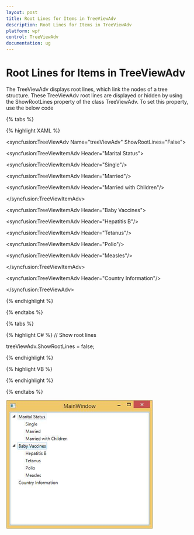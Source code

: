 ```yaml
---
layout: post
title: Root Lines for Items in TreeViewAdv
description: Root Lines for Items in TreeViewAdv
platform: wpf
control: TreeViewAdv
documentation: ug
---
```

# Root Lines for Items in TreeViewAdv

The TreeViewAdv displays root lines, which link the nodes of a tree structure. These TreeViewAdv root lines are displayed or hidden by using the ShowRootLines property of the class TreeViewAdv. To set this property, use the below code

{% tabs %}

{% highlight XAML %}
<!-- Adding TreeViewAdv With show root lines -->

<syncfusion:TreeViewAdv Name="treeViewAdv" ShowRootLines="False">

<!-- Adding TreeViewItemAdv -->

<syncfusion:TreeViewItemAdv Header="Marital Status">

<syncfusion:TreeViewItemAdv Header="Single"/>

<syncfusion:TreeViewItemAdv Header="Married"/>

<syncfusion:TreeViewItemAdv Header="Married with Children"/>

</syncfusion:TreeViewItemAdv>

<syncfusion:TreeViewItemAdv Header="Baby Vaccines">

<syncfusion:TreeViewItemAdv Header="Hepatitis B"/>

<syncfusion:TreeViewItemAdv Header="Tetanus"/>

<syncfusion:TreeViewItemAdv Header="Polio"/>

<syncfusion:TreeViewItemAdv Header="Measles"/>

</syncfusion:TreeViewItemAdv>

<syncfusion:TreeViewItemAdv Header="Country Information"/>

</syncfusion:TreeViewAdv>


{% endhighlight %}

{% endtabs %}

{% tabs %}

{% highlight C# %}
// Show root lines

treeViewAdv.ShowRootLines = false;

{% endhighlight %}

{% highlight VB %}

{% endhighlight %}

{% endtabs %} 

![](Root_lines_for_items_in_treeviewadv_images/Root_lines_for_items_in_treeviewadv_img1.jpeg)


